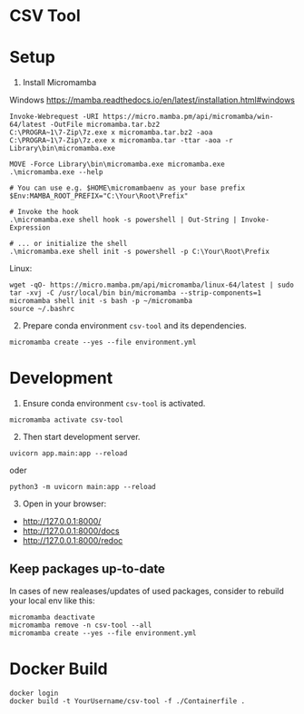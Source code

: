 # CSV Tool

# Setup

1. Install Micromamba

Windows
https://mamba.readthedocs.io/en/latest/installation.html#windows
```
Invoke-Webrequest -URI https://micro.mamba.pm/api/micromamba/win-64/latest -OutFile micromamba.tar.bz2
C:\PROGRA~1\7-Zip\7z.exe x micromamba.tar.bz2 -aoa
C:\PROGRA~1\7-Zip\7z.exe x micromamba.tar -ttar -aoa -r Library\bin\micromamba.exe

MOVE -Force Library\bin\micromamba.exe micromamba.exe
.\micromamba.exe --help

# You can use e.g. $HOME\micromambaenv as your base prefix
$Env:MAMBA_ROOT_PREFIX="C:\Your\Root\Prefix"

# Invoke the hook
.\micromamba.exe shell hook -s powershell | Out-String | Invoke-Expression

# ... or initialize the shell
.\micromamba.exe shell init -s powershell -p C:\Your\Root\Prefix
```

Linux:
```
wget -qO- https://micro.mamba.pm/api/micromamba/linux-64/latest | sudo tar -xvj -C /usr/local/bin bin/micromamba --strip-components=1
micromamba shell init -s bash -p ~/micromamba
source ~/.bashrc
```

2. Prepare conda environment `csv-tool` and its dependencies.

```
micromamba create --yes --file environment.yml
```


# Development

1. Ensure conda environment `csv-tool` is activated.

```
micromamba activate csv-tool
```

2. Then start development server.

```
uvicorn app.main:app --reload
```
oder
```
python3 -m uvicorn main:app --reload
```

3. Open in your browser:

- http://127.0.0.1:8000/
- http://127.0.0.1:8000/docs
- http://127.0.0.1:8000/redoc


## Keep packages up-to-date
In cases of new realeases/updates of used packages, consider to rebuild your local env like this:
```
micromamba deactivate
micromamba remove -n csv-tool --all
micromamba create --yes --file environment.yml
```

# Docker Build

```
docker login
docker build -t YourUsername/csv-tool -f ./Containerfile .
```
